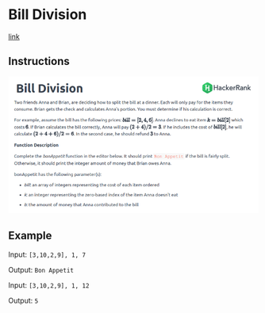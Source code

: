 # Bill Division

[link](https://www.hackerrank.com/challenges/bon-appetit/problem)

## Instructions

![instruction](./Bill_Division.png)

## Example

Input: `[3,10,2,9], 1, 7`

Output: `Bon Appetit`

Input: `[3,10,2,9], 1, 12`

Output: `5`
